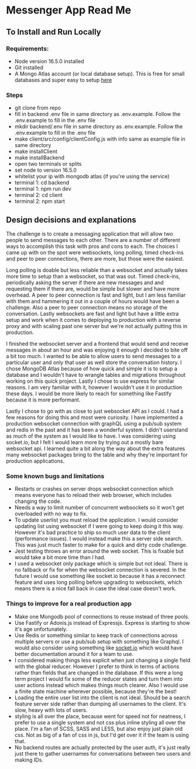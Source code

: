 # Messenger App Read Me

## To Install and Run Locally

### Requirements:

- Node version 16.5.0 installed
- Git installed
- A Mongo Atlas account (or local database setup). This is free for small databases and super easy to setup [here](https://www.mongodb.com/cloud/atlas/register?utm_content=rlsapostreg&utm_source=google&utm_campaign=gs_americas_uscan_search_brand_dsa_atlas_desktop_rlsa_postreg&utm_term=&utm_medium=cpc_paid_search&utm_ad=&utm_ad_campaign_id=14383025495&adgroup=129270225274&gclid=Cj0KCQiAnaeNBhCUARIsABEee8W77aYGjMTHqQo-JpRvi7I_dUZlpXhJ64I4GFX3h-bPhGPLDcgZhQIaAmUnEALw_wcB)

### Steps

- git clone from repo
- fill in backend .env file in same directory as .env.example. Follow the .env.example to fill in the .env file
- mkdir backend/.env file in same directory as .env.example. Follow the .env.example to fill in the .env file
- make client/src/config/clientConfig.js with info same as example file in same directory
- make installClient
- make installBackend
- open two terminals or splits
- set node to version 16.5.0
- whitelist your ip with mongodb atlas (if you're using the service)
- terminal 1: cd backend
- terminal 1: npm run dev
- terminal 2: cd client
- terminal 2: npm start

## Design decisions and explanations

The challenge is to create a messaging application that will allow two people to send messages to each other. There are a number of different ways to accomplish this task with pros and cons to each. The choices I came up with on the spot were websockets, long polling, timed check-ins and peer to peer connections, there are more, but those were the easiest.

Long polling is doable but less reliable than a websocket and actually takes more time to setup than a websocket, so that was out. Timed check-ins, periodically asking the server if there are new messages and and requesting them if there are, would be simple but slower and have more overhead. A peer to peer connection is fast and light, but I am less familiar with them and hammering it out in a couple of hours would have been a challenge. Also a peer to peer connection means no storage of the conversation. Lastly websockets are fast and light but have a little extra setup and work when it comes to deploying to production with a reverse proxy and with scaling past one server but we're not actually putting this in production.

I finished the websocket server and a frontend that would send and receive messages in about an hour and was enjoying it enough I decided to bite off a bit too much. I wanted to be able to allow users to send messages to a particular user and only that user as well store the conversation history. I chose MongoDB Atlas because of how quick and simple it is to setup a database and I wouldn't have to wrangle tables and migrations throughout working on this quick project. Lastly I chose to use express for similar reasons. I am very familiar with it, however I wouldn't use it in production these days. I would be more likely to reach for something like Fastify because it is more performant.

Lastly I chose to go with as close to just websocket API as I could. I had a few reasons for doing this and most were curiosity. I have implemented a production websocket connection with graphQL using a pub/sub system and redis in the past and it has been a wonderful system. I didn't userstand as much of the system as I would like to have. I was considering using socket.io, but I felt I would learn more by trying out a mostly bare websocket api. I learned quite a bit along the way about the extra features many websocket packages bring to the table and why they're important for production applications.

### Some known bugs and limitations

- Restarts or crashes on server drops websocket connection which means everyone has to reload their web browser, which includes changing the code.
- Needs a way to limit number of concurrent websockets so it won't get overloaded with no way to fix.
- To update userlist you must reload the application. I would consider updating list using websocket if I were going to keep doing it this way. However it's bad practice to ship so much user data to the client (performance issues). I would instead make this a server side search. This was just much faster to make for a quick and dirty code challenge.
- Jest testing throws an error around the web socket. This is fixable but would take a bit more time than I had.
- I used a websocket only package which is simple but not ideal. There is no fallback or fix for when the websocket connection is severed. In the future I would use something like socket.io because it has a reconnect feature and uses long polling before upgrading to websockets, which means there is a nice fall back in case the ideal case doesn't work.

### Things to improve for a real production app

- Make one Mongodb pool of connections to reuse instead of three pools.
- Use Fastify or Adonis.js instead of Expressjs. Express is starting to show it's age unfortunately.
- Use Redis or something similar to keep track of connections across multiple servers or use a pub/sub setup with something like Graphql. I would also consider using something like [socket.io](http://socket.io/) which would have better documentation around it for a team to use.
- I considered making things less explicit when just changing a single field with the global reducer. However I prefer to think in terms of actions rather than fields that are changed in the database. If this were a long term project I would fix some of the reducer states and turn them into user actions instead which makes things much clearer. Also I would use a finite state machine wherever possible, because they're the best!
- Loading the entire user list into the client is not ideal. Should be a search feature server side rather than dumping all usernames to the client. It's slow, heavy with lots of users.
- styling is all over the place, because went for speed not for neatness, I prefer to use a single system and not css plus inline styling all over the place. I'm a fan of SCSS, SASS and LESS, but also enjoy just plain old css. Not as big of a fan of css in js, but I'd get over it if the team is using that.
- No backend routes are actually protected by the user auth, it's just really just there to gather usernames for conversations between two users and making IDs.
